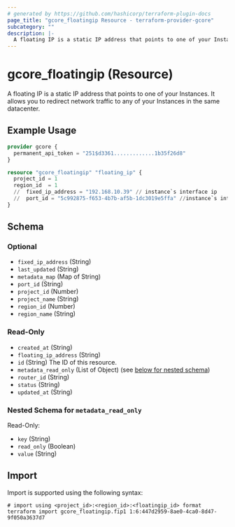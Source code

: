 ```yaml
---
# generated by https://github.com/hashicorp/terraform-plugin-docs
page_title: "gcore_floatingip Resource - terraform-provider-gcore"
subcategory: ""
description: |-
  A floating IP is a static IP address that points to one of your Instances. It allows you to redirect network traffic to any of your Instances in the same datacenter.
---
```


# gcore_floatingip (Resource)

A floating IP is a static IP address that points to one of your Instances. It allows you to redirect network traffic to any of your Instances in the same datacenter.

## Example Usage

```terraform
provider gcore {
  permanent_api_token = "251$d3361.............1b35f26d8"
}

resource "gcore_floatingip" "floating_ip" {
  project_id = 1
  region_id  = 1
  //  fixed_ip_address = "192.168.10.39" // instance`s interface ip
  //  port_id = "5c992875-f653-4b7b-af5b-1dc3019e5ffa" //instance`s interface port_id
}
```

<!-- schema generated by tfplugindocs -->
## Schema

### Optional

- `fixed_ip_address` (String)
- `last_updated` (String)
- `metadata_map` (Map of String)
- `port_id` (String)
- `project_id` (Number)
- `project_name` (String)
- `region_id` (Number)
- `region_name` (String)

### Read-Only

- `created_at` (String)
- `floating_ip_address` (String)
- `id` (String) The ID of this resource.
- `metadata_read_only` (List of Object) (see [below for nested schema](#nestedatt--metadata_read_only))
- `router_id` (String)
- `status` (String)
- `updated_at` (String)

<a id="nestedatt--metadata_read_only"></a>
### Nested Schema for `metadata_read_only`

Read-Only:

- `key` (String)
- `read_only` (Boolean)
- `value` (String)

## Import

Import is supported using the following syntax:

```shell
# import using <project_id>:<region_id>:<floatingip_id> format
terraform import gcore_floatingip.fip1 1:6:447d2959-8ae0-4ca0-8d47-9f050a3637d7
```
